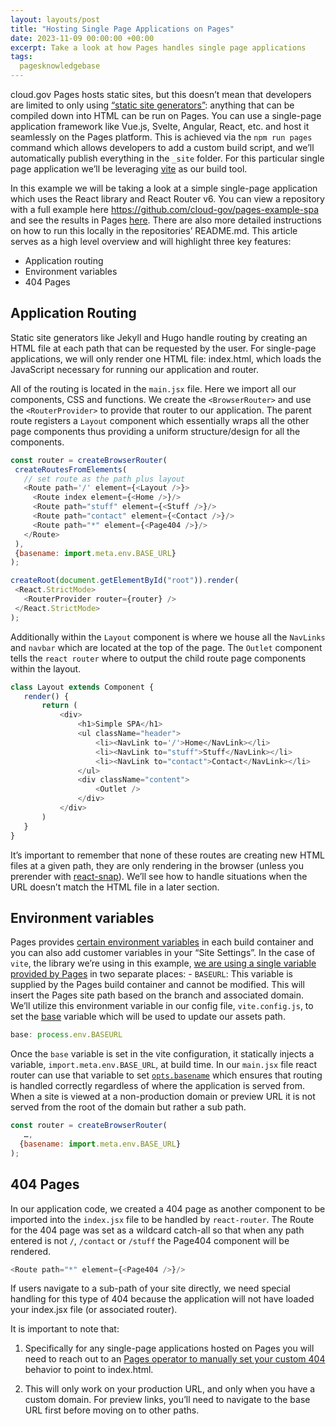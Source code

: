 ```yaml
---
layout: layouts/post
title: "Hosting Single Page Applications on Pages"
date: 2023-11-09 00:00:00 +00:00
excerpt: Take a look at how Pages handles single page applications
tags:
  pagesknowledgebase
---
```



cloud.gov Pages hosts static sites, but this doesn’t mean that developers are limited to only using [“static site generators”](https://jamstack.org/generators/): anything that can be compiled down into HTML can be run on Pages. You can use a single-page application framework like Vue.js, Svelte, Angular, React, etc. and host it seamlessly on the Pages platform. This is achieved via the `npm run pages` command which allows developers to add a custom build script, and we’ll automatically publish everything in the `_site` folder. For this particular single page application we’ll be leveraging [vite](https://vitejs.dev/guide/why.html) as our build tool.  

In this example we will be taking a look at a simple single-page application which uses the React library and React Router v6. You can view a repository with a full example here <https://github.com/cloud-gov/pages-example-spa> and see the results in Pages [here](https://federalist-01aa8660-8aca-452d-a270-5e58ffa18645.sites.pages.cloud.gov/preview/cloud-gov/pages-example-spa/content/). There are also more detailed instructions on how to run this locally in the repositories’ README.md. This article serves as a high level overview and will highlight three key features:

* Application routing
* Environment variables
* 404 Pages


## Application Routing

Static site generators like Jekyll and Hugo handle routing by creating an HTML file at each path that can be requested by the user. For single-page applications, we will only render one HTML file: index.html, which loads the JavaScript necessary for running our application and router.

All of the routing is located in the `main.jsx` file. Here we import all our components, CSS and functions. We create the `<BrowserRouter>` and use the `<RouterProvider>` to provide that router to our application. The parent route registers a `Layout` component which essentially wraps all the other page components thus providing a uniform structure/design for all the components.

```js
const router = createBrowserRouter(
 createRoutesFromElements(
   // set route as the path plus layout
   <Route path='/' element={<Layout />}>
     <Route index element={<Home />}/>
     <Route path="stuff" element={<Stuff />}/>
     <Route path="contact" element={<Contact />}/>
     <Route path="*" element={<Page404 />}/>
   </Route>
 ),
 {basename: import.meta.env.BASE_URL}
);

createRoot(document.getElementById("root")).render(
 <React.StrictMode>
   <RouterProvider router={router} />
 </React.StrictMode>
);
```



Additionally within the `Layout` component is where we house all the `NavLinks` and `navbar` which are located at the top of the page. The `Outlet` component tells the `react router` where to output the child route page components within the layout. 

```js
class Layout extends Component {
   render() {
       return (
           <div>
               <h1>Simple SPA</h1>
               <ul className="header">
                   <li><NavLink to='/'>Home</NavLink></li>
                   <li><NavLink to="stuff">Stuff</NavLink></li>
                   <li><NavLink to="contact">Contact</NavLink></li>
               </ul>
               <div className="content">
                   <Outlet />
               </div>
           </div>
       )
   }
}
```

It’s important to remember that none of these routes are creating new HTML files at a given path, they are only rendering in the browser (unless you prerender with [react-snap](https://github.com/stereobooster/react-snap)). We’ll see how to handle situations when the URL doesn’t match the HTML file in a later section.

## Environment variables

Pages provides [certain environment variables](https://cloud.gov/pages/documentation/env-vars-on-pages-builds/) in each build container and you can also add customer variables in your “Site Settings”. In the case of `vite`, the library we’re using in this example, [we are using a single variable provided by Pages](https://vitejs.dev/guide/env-and-mode) in two separate places:
    - `BASEURL`: This variable is supplied by the Pages build container and cannot be modified. This will insert the Pages site path based on the branch and associated domain. We’ll utilize this environment variable in our config file, `vite.config.js`, to set the [base](https://vitejs.dev/config/shared-options.html#base) variable which will be used to update our assets path.

```js
base: process.env.BASEURL
```

Once the `base` variable is set in the vite configuration, it statically injects a variable, `import.meta.env.BASE_URL`, at build time. In our `main.jsx` file react router can use that variable to set [`opts.basename`](https://reactrouter.com/en/main/routers/create-browser-router#optsbasename) which ensures that routing is handled correctly regardless of where the application is served from. When a site is viewed at a non-production domain or preview URL it is not served from the root of the domain but rather a sub path.  

```js
const router = createBrowserRouter(
   …,
  {basename: import.meta.env.BASE_URL}
);
```







## 404 Pages

In our application code, we created a 404 page as another component to be imported into the `index.jsx` file to be handled by `react-router`. The Route for the 404 page was set as a wildcard catch-all so that when any path entered is not `/`, `/contact` or `/stuff` the Page404 component will be rendered. 

```js
<Route path="*" element={<Page404 />}/>
```

If users navigate to a sub-path of your site directly, we need special handling for this type of 404 because the application will not have loaded your index.jsx file (or associated router). 

It is important to note that:

1. Specifically for any single-page applications hosted on Pages you will need to reach out to an [Pages operator to manually set your custom 404](https://cloud.gov/pages/documentation/customization/#custom-domain-404-page) behavior to point to index.html.

2. This will only work on your production URL, and only when you have a custom domain. For preview links, you’ll need to navigate to the base URL first before moving on to other paths.
